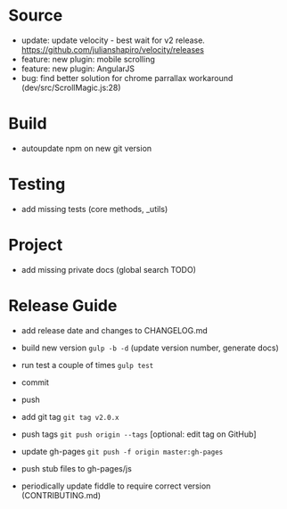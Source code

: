 # Source
 - update: update velocity - best wait for v2 release. https://github.com/julianshapiro/velocity/releases
 - feature: new plugin: mobile scrolling
 - feature: new plugin: AngularJS
 - bug: find better solution for chrome parrallax workaround (dev/src/ScrollMagic.js:28)

# Build
 - autoupdate npm on new git version

# Testing
 - add missing tests (core methods, _utils)

# Project
 - add missing private docs (global search TODO)

# Release Guide
- add release date and changes to CHANGELOG.md
- build new version `gulp -b -d` (update version number, generate docs)
- run test a couple of times `gulp test`
- commit
- push
- add git tag `git tag v2.0.x`
- push tags `git push origin --tags` [optional: edit tag on GitHub]

- update gh-pages `git push -f origin master:gh-pages`
- push stub files to gh-pages/js

- periodically update fiddle to require correct version (CONTRIBUTING.md)
